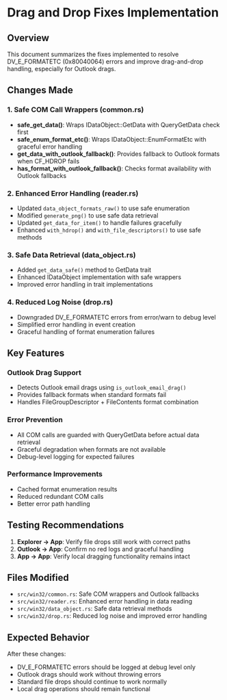 # Drag and Drop Fixes Implementation

## Overview
This document summarizes the fixes implemented to resolve DV_E_FORMATETC (0x80040064) errors and improve drag-and-drop handling, especially for Outlook drags.

## Changes Made

### 1. Safe COM Call Wrappers (common.rs)
- **safe_get_data()**: Wraps IDataObject::GetData with QueryGetData check first
- **safe_enum_format_etc()**: Wraps IDataObject::EnumFormatEtc with graceful error handling
- **get_data_with_outlook_fallback()**: Provides fallback to Outlook formats when CF_HDROP fails
- **has_format_with_outlook_fallback()**: Checks format availability with Outlook fallbacks

### 2. Enhanced Error Handling (reader.rs)
- Updated `data_object_formats_raw()` to use safe enumeration
- Modified `generate_png()` to use safe data retrieval
- Updated `get_data_for_item()` to handle failures gracefully
- Enhanced `with_hdrop()` and `with_file_descriptors()` to use safe methods

### 3. Safe Data Retrieval (data_object.rs)
- Added `get_data_safe()` method to GetData trait
- Enhanced IDataObject implementation with safe wrappers
- Improved error handling in trait implementations

### 4. Reduced Log Noise (drop.rs)
- Downgraded DV_E_FORMATETC errors from error/warn to debug level
- Simplified error handling in event creation
- Graceful handling of format enumeration failures

## Key Features

### Outlook Drag Support
- Detects Outlook email drags using `is_outlook_email_drag()`
- Provides fallback formats when standard formats fail
- Handles FileGroupDescriptor + FileContents format combination

### Error Prevention
- All COM calls are guarded with QueryGetData before actual data retrieval
- Graceful degradation when formats are not available
- Debug-level logging for expected failures

### Performance Improvements
- Cached format enumeration results
- Reduced redundant COM calls
- Better error path handling

## Testing Recommendations

1. **Explorer → App**: Verify file drops still work with correct paths
2. **Outlook → App**: Confirm no red logs and graceful handling
3. **App → App**: Verify local dragging functionality remains intact

## Files Modified

- `src/win32/common.rs`: Safe COM wrappers and Outlook fallbacks
- `src/win32/reader.rs`: Enhanced error handling in data reading
- `src/win32/data_object.rs`: Safe data retrieval methods
- `src/win32/drop.rs`: Reduced log noise and improved error handling

## Expected Behavior

After these changes:
- DV_E_FORMATETC errors should be logged at debug level only
- Outlook drags should work without throwing errors
- Standard file drops should continue to work normally
- Local drag operations should remain functional
